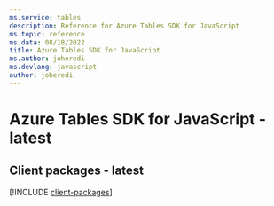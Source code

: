 ```yaml
---
ms.service: tables
description: Reference for Azure Tables SDK for JavaScript
ms.topic: reference
ms.data: 08/18/2022
title: Azure Tables SDK for JavaScript
ms.author: joheredi
ms.devlang: javascript
author: joheredi
---
```

# Azure Tables SDK for JavaScript - latest

## Client packages - latest
[!INCLUDE [client-packages](tables-client-index.md)]